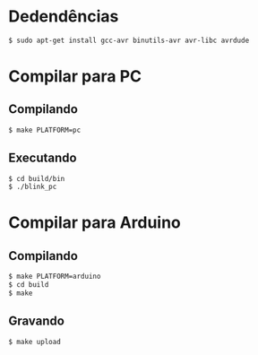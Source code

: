 # Dedendências

```bash
$ sudo apt-get install gcc-avr binutils-avr avr-libc avrdude
```

# Compilar para PC
## Compilando
```bash
$ make PLATFORM=pc
```

## Executando
```bash
$ cd build/bin
$ ./blink_pc 
```

# Compilar para Arduino
## Compilando
```bash
$ make PLATFORM=arduino
$ cd build
$ make 
```
## Gravando 
```bash
$ make upload
```